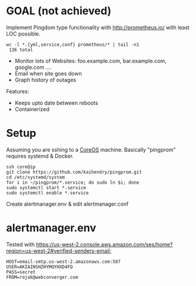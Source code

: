 # GOAL (not achieved)

Implement Pingdom type functionality with http://prometheus.io/ with least LOC possible.

	wc -l *.{yml,service,conf} prometheus/* | tail -n1
	 136 total


* Monitor lots of Websites: foo.example.com, bar.example.com, google.com ....
* Email when site goes down
* Graph history of outages

Features:

* Keeps upto date between reboots
* Containerized

# Setup

Assuming you are sshing to a [CoreOS](https://coreos.com/) machine. Basically "pingprom" requires systemd & Docker.

	ssh core@ip
	git clone https://github.com/kaihendry/pingprom.git
	cd /etc/systemd/system
	for i in ~/pingprom/*.service; do sudo ln $i; done
	sudo systemctl start *.service
	sudo systemctl enable *.service

Create alertmanager.env & edit alertmanager.conf

# alertmanager.env

Tested with <https://us-west-2.console.aws.amazon.com/ses/home?region=us-west-2#verified-senders-email:>

	HOST=email-smtp.us-west-2.amazonaws.com:587
	USER=AKIAINSHZHYMQYHXD4FQ
	PASS=secret
	FROM=rojak@webconverger.com
